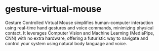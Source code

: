 # gesture-virtual-mouse
Gesture Controlled Virtual Mouse simplifies human-computer interaction using real-time hand gestures and voice commands, minimizing physical contact. It leverages Computer Vision and Machine Learning (MediaPipe, CNN) with no extra hardware, offering a futuristic way to navigate and control your system using natural body language and voice.

